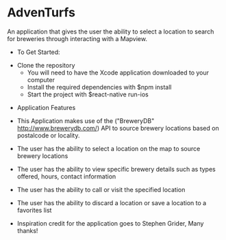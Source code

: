# AdvenTurfs
An application that gives the user the ability to select a location to search for breweries through interacting with a Mapview.

* To Get Started:
- Clone the repository
  - You will need to have the Xcode application downloaded to your computer
  - Install the required dependencies with $npm install
  - Start the project with $react-native run-ios

* Application Features
-  This Application makes use of the ("BreweryDB" http://www.brewerydb.com/) API to source brewery locations based on postalcode or locality.
- The user has the ability to select a location on the map to source brewery locations
- The user has the ability to view specific brewery details such as types offered, hours, contact information
- The user has the ability to call or visit the specified location
- The user has the ability to discard a location or save a location to a favorites list


- Inspiration credit for the application goes to Stephen Grider, Many thanks!
